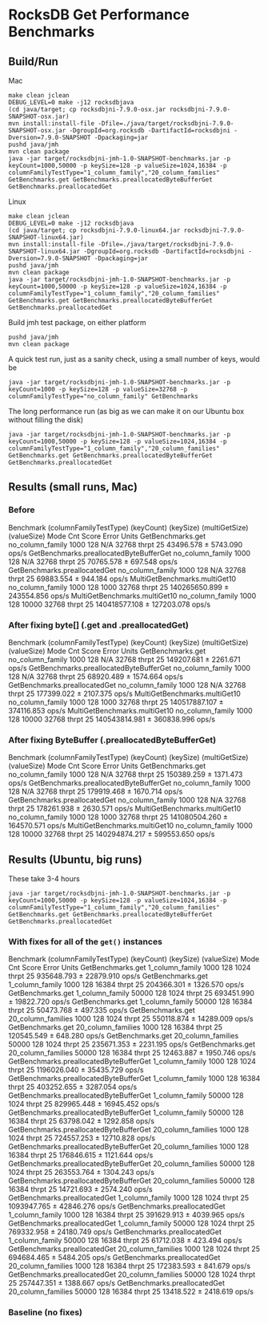 # RocksDB Get Performance Benchmarks

## Build/Run

Mac
```
make clean jclean
DEBUG_LEVEL=0 make -j12 rocksdbjava
(cd java/target; cp rocksdbjni-7.9.0-osx.jar rocksdbjni-7.9.0-SNAPSHOT-osx.jar)
mvn install:install-file -Dfile=./java/target/rocksdbjni-7.9.0-SNAPSHOT-osx.jar -DgroupId=org.rocksdb -DartifactId=rocksdbjni -Dversion=7.9.0-SNAPSHOT -Dpackaging=jar
pushd java/jmh
mvn clean package
java -jar target/rocksdbjni-jmh-1.0-SNAPSHOT-benchmarks.jar -p keyCount=1000,50000 -p keySize=128 -p valueSize=1024,16384 -p columnFamilyTestType="1_column_family","20_column_families" GetBenchmarks.get GetBenchmarks.preallocatedByteBufferGet GetBenchmarks.preallocatedGet
```

Linux
```
make clean jclean
DEBUG_LEVEL=0 make -j12 rocksdbjava
(cd java/target; cp rocksdbjni-7.9.0-linux64.jar rocksdbjni-7.9.0-SNAPSHOT-linux64.jar)
mvn install:install-file -Dfile=./java/target/rocksdbjni-7.9.0-SNAPSHOT-linux64.jar -DgroupId=org.rocksdb -DartifactId=rocksdbjni -Dversion=7.9.0-SNAPSHOT -Dpackaging=jar
pushd java/jmh
mvn clean package
java -jar target/rocksdbjni-jmh-1.0-SNAPSHOT-benchmarks.jar -p keyCount=1000,50000 -p keySize=128 -p valueSize=1024,16384 -p columnFamilyTestType="1_column_family","20_column_families" GetBenchmarks.get GetBenchmarks.preallocatedByteBufferGet GetBenchmarks.preallocatedGet
```

Build jmh test package, on either platform
```
pushd java/jmh
mvn clean package
```

A quick test run, just as a sanity check, using a small number of keys, would be
```
java -jar target/rocksdbjni-jmh-1.0-SNAPSHOT-benchmarks.jar -p keyCount=1000 -p keySize=128 -p valueSize=32768 -p columnFamilyTestType="no_column_family" GetBenchmarks
```
The long performance run (as big as we can make it on our Ubuntu box without filling the disk)
```
java -jar target/rocksdbjni-jmh-1.0-SNAPSHOT-benchmarks.jar -p keyCount=1000,50000 -p keySize=128 -p valueSize=1024,16384 -p columnFamilyTestType="1_column_family","20_column_families" GetBenchmarks.get GetBenchmarks.preallocatedByteBufferGet GetBenchmarks.preallocatedGet
```

## Results (small runs, Mac)

### Before
Benchmark                                (columnFamilyTestType)  (keyCount)  (keySize)  (multiGetSize)  (valueSize)   Mode  Cnt          Score        Error  Units
GetBenchmarks.get                              no_column_family        1000        128             N/A        32768  thrpt   25      43496.578 ±   5743.090  ops/s
GetBenchmarks.preallocatedByteBufferGet        no_column_family        1000        128             N/A        32768  thrpt   25      70765.578 ±    697.548  ops/s
GetBenchmarks.preallocatedGet                  no_column_family        1000        128             N/A        32768  thrpt   25      69883.554 ±    944.184  ops/s
MultiGetBenchmarks.multiGet10                  no_column_family        1000        128            1000        32768  thrpt   25  140265650.899 ± 243554.856  ops/s
MultiGetBenchmarks.multiGet10                  no_column_family        1000        128           10000        32768  thrpt   25  140418577.108 ± 127203.078  ops/s

### After fixing byte[] (.get and .preallocatedGet)

Benchmark                                (columnFamilyTestType)  (keyCount)  (keySize)  (multiGetSize)  (valueSize)   Mode  Cnt          Score        Error  Units
GetBenchmarks.get                              no_column_family        1000        128             N/A        32768  thrpt   25     149207.681 ±   2261.671  ops/s
GetBenchmarks.preallocatedByteBufferGet        no_column_family        1000        128             N/A        32768  thrpt   25      68920.489 ±   1574.664  ops/s
GetBenchmarks.preallocatedGet                  no_column_family        1000        128             N/A        32768  thrpt   25     177399.022 ±   2107.375  ops/s
MultiGetBenchmarks.multiGet10                  no_column_family        1000        128            1000        32768  thrpt   25  140517887.107 ± 374116.853  ops/s
MultiGetBenchmarks.multiGet10                  no_column_family        1000        128           10000        32768  thrpt   25  140543814.981 ± 360838.996  ops/s

### After fixing ByteBuffer (.preallocatedByteBufferGet)

Benchmark                                (columnFamilyTestType)  (keyCount)  (keySize)  (multiGetSize)  (valueSize)   Mode  Cnt          Score        Error  Units
GetBenchmarks.get                              no_column_family        1000        128             N/A        32768  thrpt   25     150389.259 ±   1371.473  ops/s
GetBenchmarks.preallocatedByteBufferGet        no_column_family        1000        128             N/A        32768  thrpt   25     179919.468 ±   1670.714  ops/s
GetBenchmarks.preallocatedGet                  no_column_family        1000        128             N/A        32768  thrpt   25     178261.938 ±   2630.571  ops/s
MultiGetBenchmarks.multiGet10                  no_column_family        1000        128            1000        32768  thrpt   25  141080504.260 ± 164570.571  ops/s
MultiGetBenchmarks.multiGet10                  no_column_family        1000        128           10000        32768  thrpt   25  140294874.217 ± 599553.650  ops/s

## Results (Ubuntu, big runs)
These take 3-4 hours
```
java -jar target/rocksdbjni-jmh-1.0-SNAPSHOT-benchmarks.jar -p keyCount=1000,50000 -p keySize=128 -p valueSize=1024,16384 -p columnFamilyTestType="1_column_family","20_column_families" GetBenchmarks.get GetBenchmarks.preallocatedByteBufferGet GetBenchmarks.preallocatedGet
```

### With fixes for all of the `get()` instances

Benchmark                                (columnFamilyTestType)  (keyCount)  (keySize)  (valueSize)   Mode  Cnt        Score       Error  Units
GetBenchmarks.get                               1_column_family        1000        128         1024  thrpt   25   935648.793 ± 22879.910  ops/s
GetBenchmarks.get                               1_column_family        1000        128        16384  thrpt   25   204366.301 ±  1326.570  ops/s
GetBenchmarks.get                               1_column_family       50000        128         1024  thrpt   25   693451.990 ± 19822.720  ops/s
GetBenchmarks.get                               1_column_family       50000        128        16384  thrpt   25    50473.768 ±   497.335  ops/s
GetBenchmarks.get                            20_column_families        1000        128         1024  thrpt   25   550118.874 ± 14289.009  ops/s
GetBenchmarks.get                            20_column_families        1000        128        16384  thrpt   25   120545.549 ±   648.280  ops/s
GetBenchmarks.get                            20_column_families       50000        128         1024  thrpt   25   235671.353 ±  2231.195  ops/s
GetBenchmarks.get                            20_column_families       50000        128        16384  thrpt   25    12463.887 ±  1950.746  ops/s
GetBenchmarks.preallocatedByteBufferGet         1_column_family        1000        128         1024  thrpt   25  1196026.040 ± 35435.729  ops/s
GetBenchmarks.preallocatedByteBufferGet         1_column_family        1000        128        16384  thrpt   25   403252.655 ±  3287.054  ops/s
GetBenchmarks.preallocatedByteBufferGet         1_column_family       50000        128         1024  thrpt   25   829965.448 ± 16945.452  ops/s
GetBenchmarks.preallocatedByteBufferGet         1_column_family       50000        128        16384  thrpt   25    63798.042 ±  1292.858  ops/s
GetBenchmarks.preallocatedByteBufferGet      20_column_families        1000        128         1024  thrpt   25   724557.253 ± 12710.828  ops/s
GetBenchmarks.preallocatedByteBufferGet      20_column_families        1000        128        16384  thrpt   25   176846.615 ±  1121.644  ops/s
GetBenchmarks.preallocatedByteBufferGet      20_column_families       50000        128         1024  thrpt   25   263553.764 ±  1304.243  ops/s
GetBenchmarks.preallocatedByteBufferGet      20_column_families       50000        128        16384  thrpt   25    14721.693 ±  2574.240  ops/s
GetBenchmarks.preallocatedGet                   1_column_family        1000        128         1024  thrpt   25  1093947.765 ± 42846.276  ops/s
GetBenchmarks.preallocatedGet                   1_column_family        1000        128        16384  thrpt   25   391629.913 ±  4039.965  ops/s
GetBenchmarks.preallocatedGet                   1_column_family       50000        128         1024  thrpt   25   769332.958 ± 24180.749  ops/s
GetBenchmarks.preallocatedGet                   1_column_family       50000        128        16384  thrpt   25    61712.038 ±   423.494  ops/s
GetBenchmarks.preallocatedGet                20_column_families        1000        128         1024  thrpt   25   694684.465 ±  5484.205  ops/s
GetBenchmarks.preallocatedGet                20_column_families        1000        128        16384  thrpt   25   172383.593 ±   841.679  ops/s
GetBenchmarks.preallocatedGet                20_column_families       50000        128         1024  thrpt   25   257447.351 ±  1388.667  ops/s
GetBenchmarks.preallocatedGet                20_column_families       50000        128        16384  thrpt   25    13418.522 ±  2418.619  ops/s

### Baseline (no fixes)